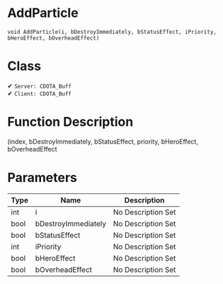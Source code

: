 # AddParticle
```
void AddParticle(i, bDestroyImmediately, bStatusEffect, iPriority, bHeroEffect, bOverheadEffect)
```
# Class
✔ `Server: CDOTA_Buff`  
✔ `Client: CDOTA_Buff`  

# Function Description
(index, bDestroyImmediately, bStatusEffect, priority, bHeroEffect, bOverheadEffect
# Parameters
Type|Name|Description
--|--|--
int|i|No Description Set
bool|bDestroyImmediately|No Description Set
bool|bStatusEffect|No Description Set
int|iPriority|No Description Set
bool|bHeroEffect|No Description Set
bool|bOverheadEffect|No Description Set
